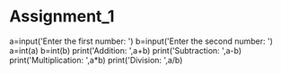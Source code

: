 # Assignment_1
a=input('Enter the first number: ')
b=input('Enter the second number: ')
a=int(a)
b=int(b)
print('Addition: ',a+b)
print('Subtraction: ',a-b)
print('Multiplication: ',a*b)
print('Division: ',a/b)

